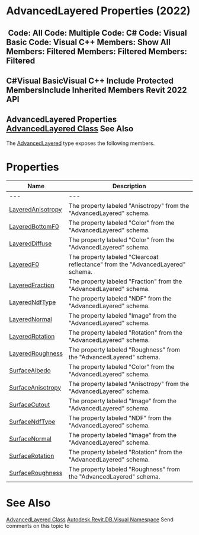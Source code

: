 # AdvancedLayered Properties (2022)

﻿
 Code: All Code: Multiple Code: C# Code: Visual Basic Code: Visual C++  Members: Show All Members: Filtered Members: Filtered Members: Filtered   
---  
C#Visual BasicVisual C++
Include Protected MembersInclude Inherited Members
Revit 2022 API  
---  
AdvancedLayered Properties  
[AdvancedLayered Class](308d3112-a63f-0c76-7737-8cf201454790.md "AdvancedLayered Class") See Also  
---  
The [AdvancedLayered](308d3112-a63f-0c76-7737-8cf201454790.md "AdvancedLayered Class") type exposes the following members.
# Properties
| Name | Description |
| --- | --- |
| --- | --- | --- |
| [LayeredAnisotropy](d9810339-deff-4b4e-038b-6e58e5bf8e51.md "LayeredAnisotropy Property") | The property labeled "Anisotropy" from the "AdvancedLayered" schema. |
| [LayeredBottomF0](f875d485-3e16-253c-abeb-49cafabb1d0e.md "LayeredBottomF0 Property") | The property labeled "Color" from the "AdvancedLayered" schema. |
| [LayeredDiffuse](1ce6f30d-553f-9f99-3179-14b0ce0c48cf.md "LayeredDiffuse Property") | The property labeled "Color" from the "AdvancedLayered" schema. |
| [LayeredF0](4084d28b-8b50-e5af-2cdf-e8829034c095.md "LayeredF0 Property") | The property labeled "Clearcoat reflectance" from the "AdvancedLayered" schema. |
| [LayeredFraction](3b3dba69-ee23-51f0-1299-83ff109fb4b4.md "LayeredFraction Property") | The property labeled "Fraction" from the "AdvancedLayered" schema. |
| [LayeredNdfType](b7c11d4f-2669-d9b5-ed1f-b48e267adca0.md "LayeredNdfType Property") | The property labeled "NDF" from the "AdvancedLayered" schema. |
| [LayeredNormal](3e8c4422-11eb-4713-e776-ce6511331e00.md "LayeredNormal Property") | The property labeled "Image" from the "AdvancedLayered" schema. |
| [LayeredRotation](8dfa47d1-1a67-b15d-b0e3-842f1d0d8a17.md "LayeredRotation Property") | The property labeled "Rotation" from the "AdvancedLayered" schema. |
| [LayeredRoughness](f7b6fd2f-2476-e89b-4307-65bab012278f.md "LayeredRoughness Property") | The property labeled "Roughness" from the "AdvancedLayered" schema. |
| [SurfaceAlbedo](f9c208e5-baf7-e192-1fa7-d5b9dd314653.md "SurfaceAlbedo Property") | The property labeled "Color" from the "AdvancedLayered" schema. |
| [SurfaceAnisotropy](9d570949-b5c8-c607-4cd0-775b25a7ce81.md "SurfaceAnisotropy Property") | The property labeled "Anisotropy" from the "AdvancedLayered" schema. |
| [SurfaceCutout](bfa7177a-e206-0223-fd30-140b690071dc.md "SurfaceCutout Property") | The property labeled "Image" from the "AdvancedLayered" schema. |
| [SurfaceNdfType](8f9669da-7eef-5148-b233-c2b562ffeb7b.md "SurfaceNdfType Property") | The property labeled "NDF" from the "AdvancedLayered" schema. |
| [SurfaceNormal](096bf777-09a9-b426-a389-917d7caf4d93.md "SurfaceNormal Property") | The property labeled "Image" from the "AdvancedLayered" schema. |
| [SurfaceRotation](8b8f2ebd-47ea-74ae-acda-8c1412cc07e1.md "SurfaceRotation Property") | The property labeled "Rotation" from the "AdvancedLayered" schema. |
| [SurfaceRoughness](0d30b43d-58fa-2419-6536-a15d0562262c.md "SurfaceRoughness Property") | The property labeled "Roughness" from the "AdvancedLayered" schema. |

# See Also
[AdvancedLayered Class](308d3112-a63f-0c76-7737-8cf201454790.md "AdvancedLayered Class")
[Autodesk.Revit.DB.Visual Namespace](f5a10581-6ac2-be19-0e32-f87d05bc8b83.md "Autodesk.Revit.DB.Visual Namespace")
Send comments on this topic to 